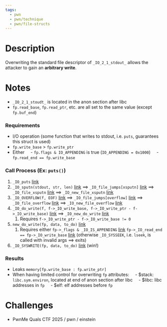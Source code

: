 ```yaml
---
tags:
  - pwn
  - pwn/technique
  - pwn/file-structs
---
```

# Description
Overwriting the standard file descriptor of `_IO_2_1_stdout_` allows the attacker to gain an **arbitrary write**.
# Notes
- `_IO_2_1_stoudt_` is located in the anon section after libc
- `fp.read_base`, `fp.read_ptr`, etc. are all set to the same value (except `fp.buf_end`)
### Requirements
- I/O operation (some function that writes to stdout, i.e. `puts`, guarantees this struct is used)
- `fp.write_base` > `fp.write_ptr`
- Either
    - `fp.flags & IO_APPENDING` is true (`IO_APPENDING = 0x1000`)
    - `fp.read_end == fp.write_base`
### Call Process (Ex: `puts()`)
1. `_IO_puts` [link](https://codebrowser.dev/glibc/glibc/libio/ioputs.c.html)
2. `_IO_sputn(stdout, str, len)` [link](https://codebrowser.dev/glibc/glibc/libio/libioP.h.html#380) $\implies$ `_IO_file_jumps[xsputn]` [link](https://codebrowser.dev/glibc/glibc/libio/vtables.c.html#149) $\implies$ `_IO_file_xsputn` [link](https://codebrowser.dev/glibc/glibc/libio/fileops.c.html#1431) $\implies$ `_IO_new_file_xsputn` [link](https://codebrowser.dev/glibc/glibc/libio/fileops.c.html#_IO_new_file_xsputn) 
3. `_IO_OVERFLOW(f, EOF)` [link](https://codebrowser.dev/glibc/glibc/libio/libioP.h.html#147) $\implies$ `_IO_file_jumps[overflow]` [link](https://codebrowser.dev/glibc/glibc/libio/vtables.c.html#145) $\implies$ `_IO_file_overflow` [link](https://codebrowser.dev/glibc/glibc/libio/fileops.c.html#1427) $\implies$ `_IO_new_file_overflow` [link](https://codebrowser.dev/glibc/glibc/libio/fileops.c.html#_IO_new_file_overflow)
4. `_IO_do_write(f, f->_IO_write_base, f->_IO_write_ptr - f->_IO_write_base)` [link](https://codebrowser.dev/glibc/glibc/libio/fileops.c.html#_IO_do_write) $\implies$ `_IO_new_do_write` [link](https://codebrowser.dev/glibc/glibc/libio/fileops.c.html#_IO_new_do_write)
	1. Requires `f->_IO_write_ptr - f->_IO_write_base != 0`
5. `new_do_write(fp, data, to_do)` [link](https://codebrowser.dev/glibc/glibc/libio/fileops.c.html#new_do_write)
	1. Requires either
	   `fp->_flags & _IO_IS_APPENDING` [link](https://codebrowser.dev/glibc/glibc/libio/fileops.c.html#434)
	   `fp->_IO_read_end == fp->_IO_write_base` [link](https://codebrowser.dev/glibc/glibc/libio/fileops.c.html#441) (otherwise `_IO_SYSSEEK`, i.e. `lseek`, is called with invalid args $\implies$ exits)
6. `_IO_SYSWRITE(fp, data, to_do)` [link](https://codebrowser.dev/glibc/glibc/libio/fileops.c.html#449) (win!)
### Results
- Leaks `memory[fp.write_base : fp.write_ptr]`
- When having limited control for overwriting `fp` attributes:
    - $stack: `libc.sym.environ`, located at end of anon section after libc
    - $libc: libc addresses in `fp`
    - $elf: elf addresses before `fp`
# Challenges
- PwnMe Quals CTF 2025 / pwn / einstein
